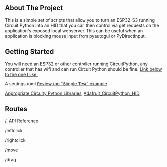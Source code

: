 <!-- ABOUT THE PROJECT -->
## About The Project
This is a simple set of scripts that allow you to turn an ESP32-S3 running Circuit Python into an HID that you can then control via get requests on the application's exposed local webserver. This can be useful when an application is blocking mouse input from pyautogui or PyDirectInput.

<!-- GETTING STARTED -->
## Getting Started

You will need an ESP32 or other controller running CircuitPython, any controller that has wifi and can run Circuit Python should be fine. 
[Link below to the one I like.](https://www.adafruit.com/product/5691)

A settings.toml
[Review the "Simple Test" example](https://docs.circuitpython.org/projects/httpserver/en/latest/examples.html)

[Appropriate Circuity Python Libraries](https://circuitpython.org/libraries), [Adafruit_CircuitPython_HID](https://github.com/adafruit/Adafruit_CircuitPython_HID)

## Routes

/, API Reference

/leftclick

/rightclick

/move

/drag